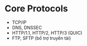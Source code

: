 # Core Protocols

* TCP/IP
* DNS, DNSSEC
* HTTP/1.1, HTTP/2, HTTP/3 (QUIC)
* FTP, SFTP (bổ trợ truyền tải)
